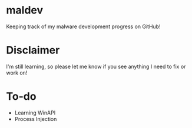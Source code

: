 # maldev
Keeping track of my malware development progress on GitHub!

# Disclaimer
I'm still learning, so please let me know if you see anything I need to fix or work on!

# To-do
- Learning WinAPI
- Process Injection
